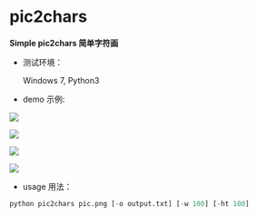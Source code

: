 # pic2chars
**Simple pic2chars  简单字符画**

* 测试环境：

  Windows 7, Python3


* demo 示例:

![](https://github.com/sylnsfar/pic2chars/blob/master/demo/github.png)

![](https://github.com/sylnsfar/pic2chars/blob/master/demo/github_chars.JPG)

![](https://github.com/sylnsfar/pic2chars/blob/master/demo/python.png)

![](https://github.com/sylnsfar/pic2chars/blob/master/demo/python_chars.JPG)

* usage 用法：

```python
python pic2chars pic.png [-o output.txt] [-w 100] [-ht 100]
```
